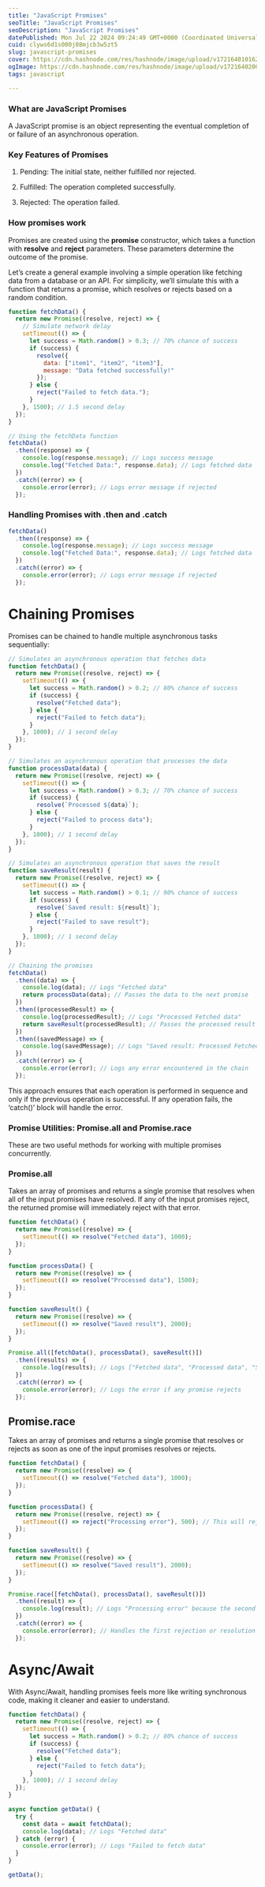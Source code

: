 ```yaml
---
title: "JavaScript Promises"
seoTitle: "JavaScript Promises"
seoDescription: "JavaScript Promises"
datePublished: Mon Jul 22 2024 09:24:49 GMT+0000 (Coordinated Universal Time)
cuid: clyws6d1s000j08mjcb3w5zt5
slug: javascript-promises
cover: https://cdn.hashnode.com/res/hashnode/image/upload/v1721640101628/f7784019-d0b2-439c-9634-fd55be04485d.png
ogImage: https://cdn.hashnode.com/res/hashnode/image/upload/v1721640200991/f84ee3f5-dcfc-4d63-a1b2-d5db2b2e7fc6.png
tags: javascript

---
```


### What are JavaScript Promises

A JavaScript promise is an object representing the eventual completion of or failure of an asynchronous operation.

### Key Features of Promises

1. Pending: The initial state, neither fulfilled nor rejected.
    
2. Fulfilled: The operation completed successfully.
    
3. Rejected: The operation failed.
    

### How promises work

Promises are created using the **promise** constructor, which takes a function with **resolve** and **reject** parameters. These parameters determine the outcome of the promise.

Let’s create a general example involving a simple operation like fetching data from a database or an API. For simplicity, we’ll simulate this with a function that returns a promise, which resolves or rejects based on a random condition.

```javascript
function fetchData() {
  return new Promise((resolve, reject) => {
    // Simulate network delay
    setTimeout(() => {
      let success = Math.random() > 0.3; // 70% chance of success
      if (success) {
        resolve({
          data: ["item1", "item2", "item3"],
          message: "Data fetched successfully!"
        });
      } else {
        reject("Failed to fetch data.");
      }
    }, 1500); // 1.5 second delay
  });
}

// Using the fetchData function
fetchData()
  .then((response) => {
    console.log(response.message); // Logs success message
    console.log("Fetched Data:", response.data); // Logs fetched data
  })
  .catch((error) => {
    console.error(error); // Logs error message if rejected
  });
```

### Handling Promises with .then and .catch

```javascript
fetchData()
  .then((response) => {
    console.log(response.message); // Logs success message
    console.log("Fetched Data:", response.data); // Logs fetched data
  })
  .catch((error) => {
    console.error(error); // Logs error message if rejected
  });
```

# Chaining Promises

Promises can be chained to handle multiple asynchronous tasks sequentially:

```javascript
// Simulates an asynchronous operation that fetches data
function fetchData() {
  return new Promise((resolve, reject) => {
    setTimeout(() => {
      let success = Math.random() > 0.2; // 80% chance of success
      if (success) {
        resolve("Fetched data");
      } else {
        reject("Failed to fetch data");
      }
    }, 1000); // 1 second delay
  });
}

// Simulates an asynchronous operation that processes the data
function processData(data) {
  return new Promise((resolve, reject) => {
    setTimeout(() => {
      let success = Math.random() > 0.3; // 70% chance of success
      if (success) {
        resolve(`Processed ${data}`);
      } else {
        reject("Failed to process data");
      }
    }, 1000); // 1 second delay
  });
}

// Simulates an asynchronous operation that saves the result
function saveResult(result) {
  return new Promise((resolve, reject) => {
    setTimeout(() => {
      let success = Math.random() > 0.1; // 90% chance of success
      if (success) {
        resolve(`Saved result: ${result}`);
      } else {
        reject("Failed to save result");
      }
    }, 1000); // 1 second delay
  });
}

// Chaining the promises
fetchData()
  .then((data) => {
    console.log(data); // Logs "Fetched data"
    return processData(data); // Passes the data to the next promise
  })
  .then((processedResult) => {
    console.log(processedResult); // Logs "Processed Fetched data"
    return saveResult(processedResult); // Passes the processed result to the next promise
  })
  .then((savedMessage) => {
    console.log(savedMessage); // Logs "Saved result: Processed Fetched data"
  })
  .catch((error) => {
    console.error(error); // Logs any error encountered in the chain
  });
```

This approach ensures that each operation is performed in sequence and only if the previous operation is successful. If any operation fails, the ‘catch()’ block will handle the error.

### Promise Utilities: Promise.all **and** Promise.race

These are two useful methods for working with multiple promises concurrently.

### Promise.all

Takes an array of promises and returns a single promise that resolves when all of the input promises have resolved. If any of the input promises reject, the returned promise will immediately reject with that error.

```javascript
function fetchData() {
  return new Promise((resolve) => {
    setTimeout(() => resolve("Fetched data"), 1000);
  });
}

function processData() {
  return new Promise((resolve) => {
    setTimeout(() => resolve("Processed data"), 1500);
  });
}

function saveResult() {
  return new Promise((resolve) => {
    setTimeout(() => resolve("Saved result"), 2000);
  });
}

Promise.all([fetchData(), processData(), saveResult()])
  .then((results) => {
    console.log(results); // Logs ["Fetched data", "Processed data", "Saved result"] when all promises resolve
  })
  .catch((error) => {
    console.error(error); // Logs the error if any promise rejects
  });
```

## Promise.race

Takes an array of promises and returns a single promise that resolves or rejects as soon as one of the input promises resolves or rejects.

```javascript
function fetchData() {
  return new Promise((resolve) => {
    setTimeout(() => resolve("Fetched data"), 1000);
  });
}

function processData() {
  return new Promise((resolve, reject) => {
    setTimeout(() => reject("Processing error"), 500); // This will reject first
  });
}

function saveResult() {
  return new Promise((resolve) => {
    setTimeout(() => resolve("Saved result"), 2000);
  });
}

Promise.race([fetchData(), processData(), saveResult()])
  .then((result) => {
    console.log(result); // Logs "Processing error" because the second promise rejects first
  })
  .catch((error) => {
    console.error(error); // Handles the first rejection or resolution
  });
```

# Async/Await

With Async/Await, handling promises feels more like writing synchronous code, making it cleaner and easier to understand.

```javascript
function fetchData() {
  return new Promise((resolve, reject) => {
    setTimeout(() => {
      let success = Math.random() > 0.2; // 80% chance of success
      if (success) {
        resolve("Fetched data");
      } else {
        reject("Failed to fetch data");
      }
    }, 1000); // 1 second delay
  });
}

async function getData() {
  try {
    const data = await fetchData();
    console.log(data); // Logs "Fetched data"
  } catch (error) {
    console.error(error); // Logs "Failed to fetch data"
  }
}

getData();
```